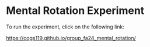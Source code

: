# Mental Rotation Experiment

To run the experiment, click on the following link:

https://cogs119.github.io/group_fa24_mental_rotation/

